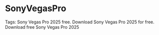 # SonyVegasPro
Tags: Sony Vegas Pro 2025 free. Download Sony Vegas Pro 2025 for free. Download free Sony Vegas Pro 2025
